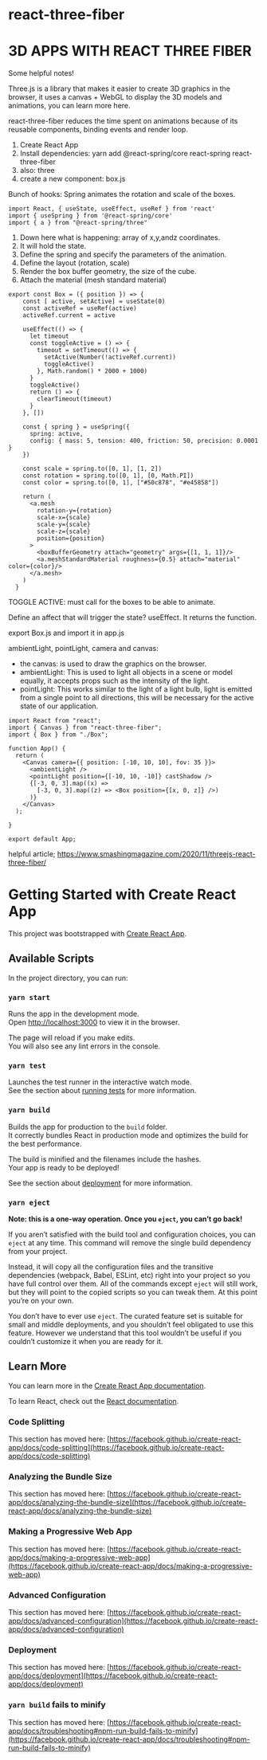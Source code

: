 # react-three-fiber

# 3D APPS WITH REACT THREE FIBER 
Some helpful notes! 

Three.js is a library that makes it easier to create 3D graphics in the browser, it uses a canvas + WebGL to display the 3D models and animations, you can learn more here.

react-three-fiber reduces the time spent on animations because of its reusable components, binding events and render loop. 

1. Create React App
2. Install dependencies: yarn add @react-spring/core react-spring react-three-fiber
3. also: three
4. create a new component: box.js

Bunch of hooks: Spring animates the rotation and scale of the boxes. 
```
import React, { useState, useEffect, useRef } from 'react' 
import { useSpring } from '@react-spring/core'
import { a } from "@react-spring/three" 

```


1. Down here what is happening: array of x,y,andz coordinates. 
2. It will hold the state. 
3. Define the spring and specify the parameters of the animation. 
4. Define the layout (rotation, scale)
5. Render the box buffer geometry, the size of the cube. 
6. Attach the material (mesh standard material) 
```
export const Box = ({ position }) => {
    const [ active, setActive] = useState(0)
    const activeRef = useRef(active)
    activeRef.current = active
  
    useEffect(() => {
      let timeout
      const toggleActive = () => {
        timeout = setTimeout(() => {
          setActive(Number(!activeRef.current))
          toggleActive()
        }, Math.random() * 2000 + 1000)
      }
      toggleActive()
      return () => {
        clearTimeout(timeout)
      }
    }, [])
  
    const { spring } = useSpring({
      spring: active,
      config: { mass: 5, tension: 400, friction: 50, precision: 0.0001 }
    })
  
    const scale = spring.to([0, 1], [1, 2])
    const rotation = spring.to([0, 1], [0, Math.PI])
    const color = spring.to([0, 1], ["#50c878", "#e45858"])
  
    return (
      <a.mesh
        rotation-y={rotation}
        scale-x={scale}
        scale-y={scale}
        scale-z={scale}
        position={position}
      >
        <boxBufferGeometry attach="geometry" args={[1, 1, 1]}/>
        <a.meshStandardMaterial roughness={0.5} attach="material" color={color}/>
      </a.mesh>
    )
  }
```

TOGGLE ACTIVE: must call for the boxes to be able to animate. 

Define an affect that will trigger the state? 
useEffect. It returns the function. 

export Box.js and import it in app.js

ambientLight, pointLight, camera and canvas:
* the canvas: is used to draw the graphics on the browser.
* ambientLight: This is used to light all objects in a scene or model equally, it accepts props such as the intensity of the light.
* pointLight: This works similar to the light of a light bulb, light is emitted from a single point to all directions, this will be necessary for the active state of our application.


```
import React from "react";
import { Canvas } from "react-three-fiber";
import { Box } from "./Box";

function App() {
  return (
    <Canvas camera={{ position: [-10, 10, 10], fov: 35 }}>
      <ambientLight />
      <pointLight position={[-10, 10, -10]} castShadow />
      {[-3, 0, 3].map((x) =>
        [-3, 0, 3].map((z) => <Box position={[x, 0, z]} />)
      )}
    </Canvas>
  );

}

export default App;
```

helpful article; https://www.smashingmagazine.com/2020/11/threejs-react-three-fiber/


# Getting Started with Create React App

This project was bootstrapped with [Create React App](https://github.com/facebook/create-react-app).

## Available Scripts

In the project directory, you can run:

### `yarn start`

Runs the app in the development mode.\
Open [http://localhost:3000](http://localhost:3000) to view it in the browser.

The page will reload if you make edits.\
You will also see any lint errors in the console.

### `yarn test`

Launches the test runner in the interactive watch mode.\
See the section about [running tests](https://facebook.github.io/create-react-app/docs/running-tests) for more information.

### `yarn build`

Builds the app for production to the `build` folder.\
It correctly bundles React in production mode and optimizes the build for the best performance.

The build is minified and the filenames include the hashes.\
Your app is ready to be deployed!

See the section about [deployment](https://facebook.github.io/create-react-app/docs/deployment) for more information.

### `yarn eject`

**Note: this is a one-way operation. Once you `eject`, you can’t go back!**

If you aren’t satisfied with the build tool and configuration choices, you can `eject` at any time. This command will remove the single build dependency from your project.

Instead, it will copy all the configuration files and the transitive dependencies (webpack, Babel, ESLint, etc) right into your project so you have full control over them. All of the commands except `eject` will still work, but they will point to the copied scripts so you can tweak them. At this point you’re on your own.

You don’t have to ever use `eject`. The curated feature set is suitable for small and middle deployments, and you shouldn’t feel obligated to use this feature. However we understand that this tool wouldn’t be useful if you couldn’t customize it when you are ready for it.

## Learn More

You can learn more in the [Create React App documentation](https://facebook.github.io/create-react-app/docs/getting-started).

To learn React, check out the [React documentation](https://reactjs.org/).

### Code Splitting

This section has moved here: [https://facebook.github.io/create-react-app/docs/code-splitting](https://facebook.github.io/create-react-app/docs/code-splitting)

### Analyzing the Bundle Size

This section has moved here: [https://facebook.github.io/create-react-app/docs/analyzing-the-bundle-size](https://facebook.github.io/create-react-app/docs/analyzing-the-bundle-size)

### Making a Progressive Web App

This section has moved here: [https://facebook.github.io/create-react-app/docs/making-a-progressive-web-app](https://facebook.github.io/create-react-app/docs/making-a-progressive-web-app)

### Advanced Configuration

This section has moved here: [https://facebook.github.io/create-react-app/docs/advanced-configuration](https://facebook.github.io/create-react-app/docs/advanced-configuration)

### Deployment

This section has moved here: [https://facebook.github.io/create-react-app/docs/deployment](https://facebook.github.io/create-react-app/docs/deployment)

### `yarn build` fails to minify

This section has moved here: [https://facebook.github.io/create-react-app/docs/troubleshooting#npm-run-build-fails-to-minify](https://facebook.github.io/create-react-app/docs/troubleshooting#npm-run-build-fails-to-minify)
